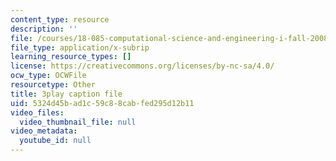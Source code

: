 ```yaml
---
content_type: resource
description: ''
file: /courses/18-085-computational-science-and-engineering-i-fall-2008/5324d45bad1c59c88cabfed295d12b11_bciGyT6eeOE.vtt
file_type: application/x-subrip
learning_resource_types: []
license: https://creativecommons.org/licenses/by-nc-sa/4.0/
ocw_type: OCWFile
resourcetype: Other
title: 3play caption file
uid: 5324d45b-ad1c-59c8-8cab-fed295d12b11
video_files:
  video_thumbnail_file: null
video_metadata:
  youtube_id: null
---
```

